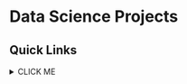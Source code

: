 # Data Science Projects

## Quick Links

<details><summary>CLICK ME</summary>
<p>

1. [Customer Churn Prediction](https://github.com/e476h171/PERSONAL_PROJECTS/tree/main/Data%20Science/Customer%20Churn%20Prediction)
2. Sucide Prevention


</p>
</details>
</details>
